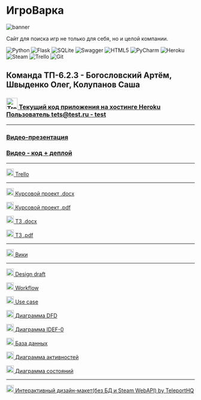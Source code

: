 # ИгроВарка
![banner](https://user-images.githubusercontent.com/74101177/166057912-b5618ed2-27bd-47fb-aa71-d791c8608321.png)
 
<p>Сайт для поиска игр не только для себя, но и целой компании.</p>

![Python](https://img.shields.io/badge/python-3670A0?style=flat&logo=python&logoColor=ffdd54)
![Flask](https://img.shields.io/badge/flask-%23000.svg?style=flat&logo=flask&logoColor=white)
![SQLite](https://img.shields.io/badge/sqlite-%2307405e.svg?style=flat&logo=sqlite&logoColor=white)
![Swagger](https://img.shields.io/badge/-Swagger-%23Clojure?style=flat&logo=swagger&logoColor=white)
![HTML5](https://img.shields.io/badge/html5-%23E34F26.svg?style=flat&logo=html5&logoColor=white)
![PyCharm](https://img.shields.io/badge/pycharm-143?style=flat&logo=pycharm&logoColor=black&color=black&labelColor=green)
![Heroku](https://img.shields.io/badge/heroku-%23430098.svg?style=flat&logo=heroku&logoColor=white)
![Steam](https://img.shields.io/badge/steam-%23000000.svg?style=flat&logo=steam&logoColor=white)
![Trello](https://img.shields.io/badge/Trello-%23026AA7.svg?style=flat&logo=Trello&logoColor=white)
![Git](https://img.shields.io/badge/git-%23F05033.svg?style=flat&logo=git&logoColor=white)

<h2>Команда ТП-6.2.3 - Богословский Артём, Швыденко Олег, Колупанов Саша</h2>

<h3>
  <a href="https://gamecooker.herokuapp.com/">
  <img src="https://cdn.iconscout.com/icon/free/png-256/heroku-2752161-2284978.png" alt="Trello" width="30" height="30"/>
  Текущий код приложения на хостинге Heroku Пользователь tets@test.ru - test
</h3>
  
---

<h3>
  <a href="https://youtu.be/8gfknUqxW0w">
  Видео-презентация
</h3>
 
<h3>
  <a href="https://youtu.be/7E1MDWmga74">
  Видео - код + деплой
</h3>

---
  
<p>
  <a href="https://trello.com/b/uH3tKvfi/%D0%B8%D0%B3%D1%80%D0%BE%D0%B2%D0%B0%D1%80%D0%BA%D0%B0-gamecooker">
  <img src="https://cdn-icons-png.flaticon.com/512/6124/6124991.png" alt="Trello" width="20" height="20"/>
  Trello
</p>
  
---
 
<p>
  <a href="https://github.com/Metra345/GameCooker/blob/documentation/Documentation/%D0%9A%D1%83%D1%80%D1%81%D0%BE%D0%B2%D0%BE%D0%B9%20%D0%BF%D1%80%D0%BE%D0%B5%D0%BA%D1%82.docx">
   
  <img src="https://cdn-icons-png.flaticon.com/512/281/281760.png" alt="Doc" width="20" height="20"/>
  Курсовой проект .docx
</p>
 
<p>
  <a href="https://github.com/Metra345/GameCooker/blob/documentation/Documentation/%D0%9A%D1%83%D1%80%D1%81%D0%BE%D0%B2%D0%BE%D0%B9%20%D0%BF%D1%80%D0%BE%D0%B5%D0%BA%D1%82.pdf">
  <img src="https://cdn-icons-png.flaticon.com/512/337/337946.png" alt="Doc" width="20" height="20"/>
  Курсовой проект .pdf
</p>

<p>
  <a href="https://github.com/Metra345/GameCooker/blob/documentation/Documentation/%D0%A2%D0%97.docx">
  <img src="https://cdn-icons-png.flaticon.com/512/281/281760.png" alt="Doc" width="20" height="20"/>
  ТЗ .docx
</p>
  
<p>
  <a href="https://github.com/Metra345/GameCooker/blob/documentation/Documentation/%D0%A2%D0%97.pdf">
  <img src="https://cdn-icons-png.flaticon.com/512/337/337946.png" alt="Doc" width="20" height="20"/>
  ТЗ .pdf
</p>

---

<p>
  <a href="https://github.com/Metra345/GameCooker/wiki">
  <img src="https://cdn-icons-png.flaticon.com/512/326/326943.png" alt="Doc" width="20" height="20"/>
  Вики
</p>
  
---
  
<p>
  <a href="https://github.com/Metra345/GameCooker/wiki/%D0%94%D0%B8%D0%B7%D0%B0%D0%B9%D0%BD-%D0%BF%D1%80%D0%BE%D1%82%D0%BE%D1%82%D0%B8%D0%BF">
  <img src="https://cdn-icons-png.flaticon.com/512/7170/7170247.png" alt="Doc" width="20" height="20"/>
  Design draft
</p>
  
<p>
  <a href="https://github.com/Metra345/GameCooker/wiki/WorkFlow">
  <img src="https://cdn-icons-png.flaticon.com/512/7170/7170247.png" alt="Doc" width="20" height="20"/>
  Workflow
</p>
  
<p>
  <a href="https://github.com/Metra345/GameCooker/wiki/Use-case">
  <img src="https://cdn-icons-png.flaticon.com/512/7170/7170247.png" alt="Doc" width="20" height="20"/>
  Use case
</p>
 
<p>
  <a href="https://github.com/Metra345/GameCooker/wiki/DFD">
  <img src="https://cdn-icons-png.flaticon.com/512/7170/7170247.png" alt="Doc" width="20" height="20"/>
  Диаграмма DFD
</p>

<p>
  <a href="https://github.com/Metra345/GameCooker/wiki/IDEF0">
  <img src="https://cdn-icons-png.flaticon.com/512/7170/7170247.png" alt="Doc" width="20" height="20"/>
  Диаграмма IDEF-0
</p>
 
<p>
  <a href="https://github.com/Metra345/GameCooker/wiki/%D0%91%D0%B0%D0%B7%D0%B0-%D0%B4%D0%B0%D0%BD%D0%BD%D1%8B%D1%85">
  <img src="https://cdn-icons-png.flaticon.com/512/7170/7170247.png" alt="Doc" width="20" height="20"/>
  База данных
</p>
 
<p>
  <a href="https://github.com/Metra345/GameCooker/wiki/%D0%94%D0%B8%D0%B0%D0%B3%D1%80%D0%B0%D0%BC%D0%BC%D0%B0-%D0%B0%D0%BA%D1%82%D0%B8%D0%B2%D0%BD%D0%BE%D1%81%D1%82%D0%B5%D0%B9">
  <img src="https://cdn-icons-png.flaticon.com/512/7170/7170247.png" alt="Doc" width="20" height="20"/>
  Диаграмма активностей
</p>

<p>
  <a href="https://github.com/Metra345/GameCooker/wiki/%D0%94%D0%B8%D0%B0%D0%B3%D1%80%D0%B0%D0%BC%D0%BC%D0%B0-%D1%81%D0%BE%D1%81%D1%82%D0%BE%D1%8F%D0%BD%D0%B8%D0%B9">
  <img src="https://cdn-icons-png.flaticon.com/512/7170/7170247.png" alt="Doc" width="20" height="20"/>
  Диаграмма состояний
</p>
 
---

<p>
  <a href="https://game-cooker.teleporthq.app/">
  <img src="https://user-images.githubusercontent.com/74101177/166065323-5209ac72-2985-43ed-85c7-27ac0b8e65d2.png" alt="Trello" width="20" height="20"/>
  Интерактивный дизайн-макет(без БД и Steam WebAPI) by TeleportHQ
</p>

